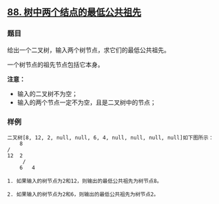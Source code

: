 ## [88. 树中两个结点的最低公共祖先](https://www.acwing.com/problem/content/84/)

### 题目

给出一个二叉树，输入两个树节点，求它们的最低公共祖先。

一个树节点的祖先节点包括它本身。

**注意：**

- 输入的二叉树不为空；
- 输入的两个节点一定不为空，且是二叉树中的节点；

### 样例

```
二叉树[8, 12, 2, null, null, 6, 4, null, null, null, null]如下图所示：
    8
/ 
12  2
     / 
    6   4

1. 如果输入的树节点为2和12，则输出的最低公共祖先为树节点8。

2. 如果输入的树节点为2和6，则输出的最低公共祖先为树节点2。
```
